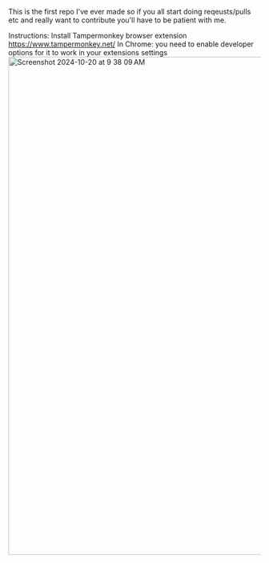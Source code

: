 This is the first repo I've ever made so if you all start doing reqeusts/pulls etc and really want to contribute you'll have to be patient with me.

Instructions:
Install Tampermonkey browser extension https://www.tampermonkey.net/
In Chrome: you need to enable developer options for it to work in your extensions settings
<img width="995" alt="Screenshot 2024-10-20 at 9 38 09 AM" src="https://github.com/user-attachments/assets/d4a051ed-ee2b-47c1-84b2-adec042673fc">

